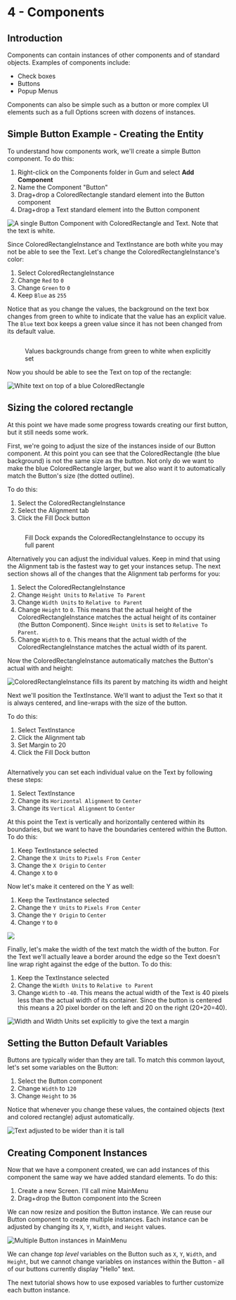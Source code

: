 # 4 - Components

## Introduction

Components can contain instances of other components and of standard objects. Examples of components include:

* Check boxes
* Buttons
* Popup Menus

Components can also be simple such as a button or more complex UI elements such as a full Options screen with dozens of instances.

## Simple Button Example - Creating the Entity

To understand how components work, we'll create a simple Button component. To do this:

1. Right-click on the Components folder in Gum and select **Add Component**
2. Name the Component "Button"
3. Drag+drop a ColoredRectangle standard element into the Button component
4. Drag+drop a Text standard element into the Button component

![A single Button Component with ColoredRectangle and Text. Note that the text is white.](../../../.gitbook/assets/Gum_HeL31coO2B.png)

Since ColoredRectangleInstance and TextInstance are both white you may not be able to see the Text. Let's change the ColoredRectangleInstance's color:

1. Select ColoredRectangleInstance
2. Change `Red` to `0`
3. Change `Green` to `0`
4. Keep `Blue` as `255`

Notice that as you change the values, the background on the text box changes from green to white to indicate that the value has an explicit value. The `Blue` text box keeps a green value since it has not been changed from its default value.

<figure><img src="../../../.gitbook/assets/14_06 16 21.png" alt=""><figcaption><p>Values backgrounds change from green to white when explicitly set</p></figcaption></figure>

Now you should be able to see the Text on top of the rectangle:

![White text on top of a blue ColoredRectangle](../../../.gitbook/assets/Gum_URVP5vRzNF.png)

## Sizing the colored rectangle

At this point we have made some progress towards creating our first button, but it still needs some work.&#x20;

First, we're going to adjust the size of the instances inside of our Button component. At this point you can see that the ColoredRectangle (the blue background) is not the same size as the button. Not only do we want to make the blue ColoredRectangle larger, but we also want it to automatically match the Button's size (the dotted outline).

To do this:

1. Select the ColoredRectangleInstance
2. Select the Alignment tab
3. Click the Fill Dock button

<figure><img src="../../../.gitbook/assets/image (2) (1) (1) (1) (1).png" alt=""><figcaption><p>Fill Dock expands the ColoredRectangleInstance to occupy its full parent</p></figcaption></figure>

Alternatively you can adjust the individual values. Keep in mind that using the Alignment tab is the fastest way to get your instances setup. The next section shows all of the changes that the Alignment tab performs for you:

1. Select the ColoredRectangleInstance
2. Change `Height Units` to `Relative To Parent`
3. Change `Width Units` to `Relative to Parent`
4. Change `Height` to `0`. This means that the actual height of the ColoredRectangleInstance matches the actual height of its container (the Button Component). Since `Height Units` is set to `Relative To Parent`.
5. Change `Width` to `0`. This means that the actual width of the ColoredRectangleInstance matches the actual width of its parent.

Now the ColoredRectangleInstance automatically matches the Button's actual with and height:

![ColoredRectangleInstance fills its parent by matching its width and height](../../../.gitbook/assets/Gum_rL5aAQWKVB.png)

Next we'll position the TextInstance. We'll want to adjust the Text so that it is always centered, and line-wraps with the size of the button.&#x20;

To do this:

1. Select TextInstance
2. Click the Alignment tab
3. Set Margin to 20
4. Click the Fill Dock button

<figure><img src="../../../.gitbook/assets/image (1) (1) (1) (1) (1) (1) (1) (1) (1) (1) (1) (1) (1) (1) (1) (1) (1) (1).png" alt=""><figcaption></figcaption></figure>

Alternatively you can set each individual value on the Text by following these steps:

1. Select TextInstance
2. Change its `Horizontal Alignment` to `Center`
3. Change its `Vertical Alignment` to `Center`

At this point the Text is vertically and horizontally centered within its boundaries, but we want to have the boundaries centered within the Button. To do this:

1. Keep TextInstance selected
2. Change the `X Units` to `Pixels From Center`
3. Change the `X Origin` to `Center`
4. Change `X` to `0`

Now let's make it centered on the Y as well:

1. Keep the TextInstance selected
2. Change the `Y Units` to `Pixels From Center`
3. Change the `Y Origin` to `Center`
4. Change `Y` to `0`

![](<../../../.gitbook/assets/Gum_rL5aAQWKVB (1).png>)

Finally, let's make the width of the text match the width of the button. For the Text we'll actually leave a border around the edge so the Text doesn't line wrap right against the edge of the button. To do this:

1. Keep the TextInstance selected
2. Change the `Width Units` to `Relative to Parent`&#x20;
3. Change `Width` to `-40`. This means the actual width of the Text is 40 pixels less than the actual width of its container. Since the button is centered this means a 20 pixel border on the left and 20 on the right (20+20=40).

![Width and Width Units set explicitly to give the text a margin](../../../.gitbook/assets/Gum_Pz8MUKGk5c.png)

## Setting the Button Default Variables

Buttons are typically wider than they are tall. To match this common layout, let's set some variables on the Button:

1. Select the Button component
2. Change `Width` to `120`
3. Change `Height` to `36`

Notice that whenever you change these values, the contained objects (text and colored rectangle) adjust automatically.

![Text adjusted to be wider than it is tall](../../../.gitbook/assets/Gum_HiigFcls0X.png)

## Creating Component Instances

Now that we have a component created, we can add instances of this component the same way we have added standard elements. To do this:

1. Create a new Screen. I'll call mine MainMenu
2. Drag+drop the Button component into the Screen

We can now resize and position the Button instance. We can reuse our Button component to create multiple instances. Each instance can be adjusted by changing its `X`, `Y`, `Width`, and `Height` values.

![Multiple Button instances in MainMenu](../../../.gitbook/assets/Gum_mQ20VxDf31.png)

We can change _top level_ variables on the Button such as `X`, `Y`, `Width`, and `Height`, but we cannot change variables on instances within the Button - all of our buttons currently display "Hello" text.

The next tutorial shows how to use exposed variables to further customize each button instance.&#x20;

